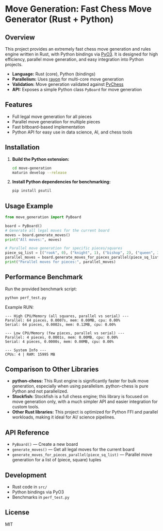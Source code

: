 # Move Generation: Fast Chess Move Generator (Rust + Python)

## Overview
This project provides an extremely fast chess move generation and rules engine written in Rust, with Python bindings via [PyO3](https://github.com/PyO3/pyo3). It is designed for high efficiency, parallel move generation, and easy integration into Python projects.

- **Language:** Rust (core), Python (bindings)
- **Parallelism:** Uses [rayon](https://github.com/rayon-rs/rayon) for multi-core move generation
- **Validation:** Move generation validated against [PyChess](https://github.com/niklasf/python-chess)
- **API:** Exposes a simple Python class `PyBoard` for move generation

## Features
- Full legal move generation for all pieces
- Parallel move generation for multiple pieces
- Fast bitboard-based implementation
- Python API for easy use in data science, AI, and chess tools

## Installation
1. **Build the Python extension:**
   ```bash
   cd move-generation
   maturin develop --release
   ```
2. **Install Python dependencies for benchmarking:**
   ```bash
   pip install psutil
   ```

## Usage Example
```python
from move_generation import PyBoard

board = PyBoard()
# Generate all legal moves for the current board
moves = board.generate_moves()
print("All moves:", moves)

# Parallel move generation for specific pieces/squares
piece_sq_list = [("rook", 0), ("knight", 1), ("bishop", 2), ("queen", 3)]
parallel_moves = board.generate_moves_for_pieces_parallel(piece_sq_list)
print("Parallel moves for pieces:", parallel_moves)
```

## Performance Benchmark
Run the provided benchmark script:
```bash
python perf_test.py
```
Example RUN:
```
--- High CPU/Memory (all squares, parallel vs serial) ---
Parallel: 64 pieces, 0.0007s, mem: 0.00MB, cpu: 0.00%
Serial: 64 pieces, 0.0002s, mem: 0.12MB, cpu: 0.00%

--- Low CPU/Memory (few pieces, parallel vs serial) ---
Parallel: 4 pieces, 0.0001s, mem: 0.00MB, cpu: 0.00%
Serial: 4 pieces, 0.0000s, mem: 0.00MB, cpu: 0.00%

--- System Info ---
CPUs: 4 | RAM: 15995 MB
```

## Comparison to Other Libraries
- **python-chess:** This Rust engine is significantly faster for bulk move generation, especially when using parallelism. python-chess is pure Python and not parallelized.
- **Stockfish:** Stockfish is a full chess engine; this library is focused on move generation only, with a much simpler API and easier integration for custom tools.
- **Other Rust libraries:** This project is optimized for Python FFI and parallel workloads, making it ideal for AI/ science pipelines.

## API Reference
- `PyBoard()` — Create a new board
- `generate_moves()` — Get all legal moves for the current board
- `generate_moves_for_pieces_parallel(piece_sq_list)` — Parallel move generation for a list of (piece, square) tuples

## Development
- Rust code in `src/`
- Python bindings via PyO3
- Benchmarks in `perf_test.py`

## License
MIT
